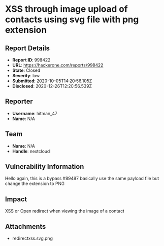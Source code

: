 # XSS through image upload of contacts using svg file with png extension 

## Report Details
- **Report ID**: 998422
- **URL**: https://hackerone.com/reports/998422
- **State**: Closed
- **Severity**: low
- **Submitted**: 2020-10-05T14:20:56.105Z
- **Disclosed**: 2020-12-26T12:20:56.539Z

## Reporter
- **Username**: hitman_47
- **Name**: N/A

## Team
- **Name**: N/A
- **Handle**: nextcloud

## Vulnerability Information
Hello again, this is a bypass #89487 basically use the same payload file but change the extension to PNG

## Impact

XSS or Open redirect when viewing the image of a contact

## Attachments
- redirectxss.svg.png
